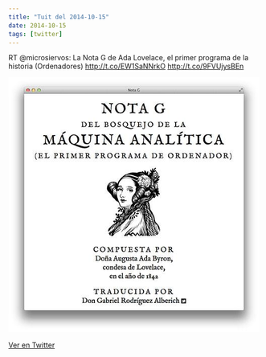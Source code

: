 ```yaml
---
title: "Tuit del 2014-10-15"
date: 2014-10-15
tags: [twitter]
---
```


RT @microsiervos: La Nota G de Ada Lovelace, el primer programa de la historia (Ordenadores) http://t.co/EW1SaNNrkO http://t.co/9FVUjysBEn

![Imagen](/assets/images/522486918232412161-Bz7ExTmCIAEkJ3j.jpg)

[Ver en Twitter](https://twitter.com/i/web/status/522486918232412161)
